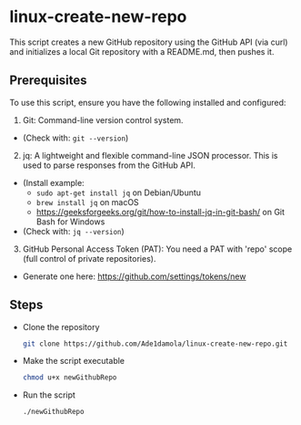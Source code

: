  # linux-create-new-repo 

This script creates a new GitHub repository using the GitHub API (via curl) and initializes a local Git repository with a README.md, then pushes it.

## Prerequisites 
To use this script, ensure you have the following installed and configured:
1. Git: Command-line version control system.
- (Check with: `git --version`)
2. jq: A lightweight and flexible command-line JSON processor.
This is used to parse responses from the GitHub API.
- (Install example:
    + `sudo apt-get install jq` on Debian/Ubuntu
    +  `brew install jq` on macOS
    +  https://geeksforgeeks.org/git/how-to-install-jq-in-git-bash/ on Git Bash for Windows
- (Check with: `jq --version`)
3. GitHub Personal Access Token (PAT):
You need a PAT with 'repo' scope (full control of private repositories).
- Generate one here: https://github.com/settings/tokens/new



## Steps
- Clone the repository
  ```bash
  git clone https://github.com/Ade1damola/linux-create-new-repo.git
  ```

- Make the script executable
  ```bash
  chmod u+x newGithubRepo
  ```

- Run the script
  ```bash
  ./newGithubRepo
  ```
